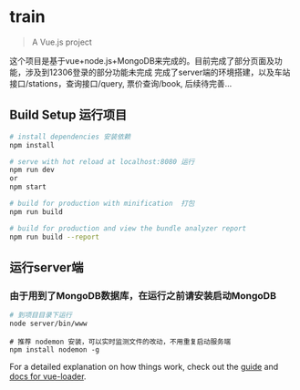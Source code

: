 # train

> A Vue.js project

这个项目是基于vue+node.js+MongoDB来完成的。目前完成了部分页面及功能，涉及到12306登录的部分功能未完成
完成了server端的环境搭建，以及车站接口/stations，查询接口/query, 票价查询/book, 后续待完善...

## Build Setup 运行项目

``` bash
# install dependencies 安装依赖
npm install

# serve with hot reload at localhost:8080 运行
npm run dev
or
npm start

# build for production with minification  打包
npm run build

# build for production and view the bundle analyzer report
npm run build --report
```
## 运行server端

### 由于用到了MongoDB数据库，在运行之前请安装启动MongoDB

``` bash
# 到项目目录下运行
node server/bin/www
```
```
# 推荐 nodemon 安装，可以实时监测文件的改动，不用重复启动服务端
npm install nodemon -g
```
For a detailed explanation on how things work, check out the [guide](http://vuejs-templates.github.io/webpack/) and [docs for vue-loader](http://vuejs.github.io/vue-loader).

